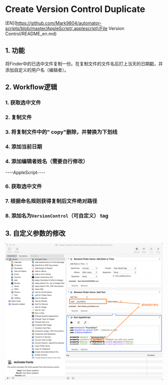 # Create Version Control Duplicate

[EN](https://github.com/Mark9804/automator-scripts/blob/master/AppleScript(.applescript)/File Version Control/README_en.md)

## 1. 功能

将Finder中的已选中文件复制一份。在复制文件的文件名后打上当天的日期戳，并添加自定义的用户名（编辑者）。

## 2. Workflow逻辑

### 1. 获取选中文件

### 2. 复制文件

### 3. 将复制文件中的" copy"删除，并替换为下划线

### 4. 添加当前日期

### 4. 添加编辑者姓名（需要自行修改）

----AppleScript----

### 6. 获取选中文件

### 7. 根据命名规则获得复制后文件绝对路径

### 8. 添加名为`VersionControl`（可自定义） tag

## 3. 自定义参数的修改

![参数修改指引](https://github.com/Mark9804/automator-scripts/raw/master/images/versionControl_help.png)